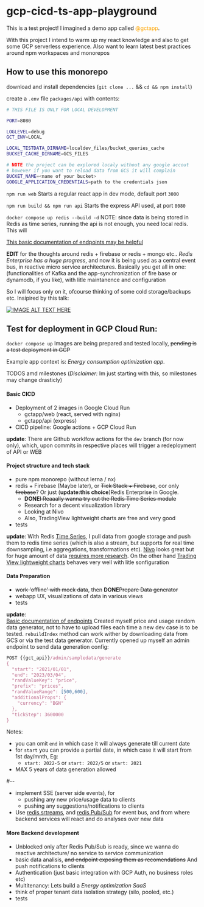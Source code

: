 # gcp-cicd-ts-app-playground

This is a test project! 
I imagined a demo app called <span style="color:orange">@gctapp</span>.

With this project I intend to warm up my react knowledge and also to get some GCP serverless experience. Also want to learn latest best practices around npm workspaces and monorepos 

How to use this monorepo
---
download and install dependencies (`git clone ...` && `cd && npm install`)

create a `.env` file `packages/api` with contents:

```bash
# THIS FILE IS ONLY FOR LOCAL DEVELOPMENT

PORT=8080

LOGLEVEL=debug
GCT_ENV=LOCAL

LOCAL_TESTDATA_DIRNAME=localdev_files/bucket_queries_cache
BUCKET_CACHE_DIRNAME=GCS_FILES

# NOTE the project can be explored localy without any google accout
# however if you want to reload data from GCS it will complain
BUCKET_NAME=<name of your bucket>
GOOGLE_APPLICATION_CREDENTIALS=path to the credentials json 
```

`npm run web` Starts a regular react app in dev mode, default port `3000`

`npm run build && npm run api` Starts the express API used, at port `8080`

`docker compose up redis --build -d` NOTE: since data is being stored in Redis as time series, running the api is not enough, you need local redis. This will 

[This basic documentation of endpoints may be helpful](./Endpoints.md)


__EDIT__ for the thoughts around redis + firebase or redis + mongo etc.. _Redis Enterprise has a huge progress_, and now it is being used as a central event bus, in reactive micro service architectures. 
Basically you get all in one: (functionalities of Kafka and the app-synchronization of fire base or dynamodb, if you like), with litle maintanence and configuration

So I will focus only on it, ofcourse thinking of some cold storage/backups etc. Insipired by this talk: 

[![IMAGE ALT TEXT HERE](https://img.youtube.com/vi/odhL_bP9XTQ/0.jpg)](https://www.youtube.com/watch?v=odhL_bP9XTQ)

## Test for deployment in GCP Cloud Run:

`docker compose up` Images are being prepared and tested locally, ~~pending is a test deployment in GCP~~

Example app context is: _Energy consumption optimization app._ 

TODOS amd milestones
(_Disclaimer:_ Im just starting with this, so milestones may change drasticly)

#### Basic CICD  

- Deployment of 2 images in Google Cloud Run
    - gctapp/web (react, served with nginx)
    - gctapp/api (express)
- CICD pipeline: Google actions + GCP Cloud Run

__update__:  There are Github worklfow actions for the `dev` branch (for now only), which, upon commits in respective places will trigger a redeployment of API or WEB

#### Project structure and tech stack

- pure npm monorepo (without lerna / nx)
- redis + Firebase (Maybe later), or ~~Tick Stack + Firebase~~, oor only ~~firebase~~? Or just (__update:this choice__)Redis Enterprise in Google.
    - __DONE__~~I Reaaally wanna try out the Redis Time Series module~~
    - Research for a decent visualization library
    - Looking at Nivo
    - Also, TradingView lightweight charts are free and very good 
- tests

__update__:  With Redis [Time Series](https://redis.io/docs/stack/timeseries/), I pull data from google storage and push them to redis time series (which is also a stream, but supports for real time downsampling, i.e aggregations, transformations etc). [Nivo](https://nivo.rocks/) looks great but for huge amount of data [requires more research](https://www.influxdata.com/blog/data-visualization-reactjs-nivo-influxdb/). On the other hand [Trading View lightweight charts](https://tradingview.github.io/lightweight-charts/tutorials/how_to/two-price-scales) behaves very well with litle sonfiguration

#### Data Preparation

- ~~work 'offline' with mock data~~, then __DONE__~~Prepare Data generator~~
- webapp UX, visualizations of data in various views
- tests

__update__:  
[Basic documentation of endpoints](./Endpoints.md)
Created myself price and usage random data generator, not to have to upload files each time a new dev case is to be tested. `rebuildIndex` method can work wither by downloading data from GCS or via the test data generator. Currently opened up myself an admin endpoint to send data generation config:
```javascript
POST {{gct_api}}/admin/sampledata/generate
{
  "start": "2021/01/01",
  "end": "2023/03/04",
  "randValueKey": "price",
  "prefix": "prices",
  "randValueRange": [500,600],
  "additionalProps": {
    "currency": "BGN"
  },
  "tickStep": 3600000
}
```
Notes:
- you can omit `end` in which case it will always generate till current date
- for `start` you can provide a partial date, in which case it will start from 1st day/mnth, Eg:
    - `start: 2022-5` or `start: 2022/5` or `start: 2021`
- MAX 5 years of data generation allowed

#--

- implement SSE (server side events), for 
    - pushing any new price/usage data to clients
    - pushing any suggestions/notifications to clients
- Use [redis srtreams](https://redis.io/docs/data-types/streams/), and [redis Pub/Sub](https://redis.io/docs/manual/pubsub/) for event bus, and from where backend services will react and do analyses over new data

#### More Backend development

- Unblocked only after Redis Pub/Sub is ready, since we wanna do reactive architecture/ no service to service communication
- basic data analisis, ~~and endpoint exposing them as recomendations~~ And push notifications to clients
- Authentication (just basic integration with GCP Auth, no business roles etc)
- Multitenancy: Lets build a _Energy optimization SaaS_
- think of proper tenant data isolation strategy (silo, pooled, etc.)
- tests
